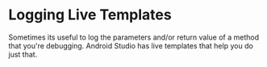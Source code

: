 # Logging Live Templates

Sometimes its useful to log the parameters and/or return value of a method that you're debugging. Android Studio has live templates that help you do just that.